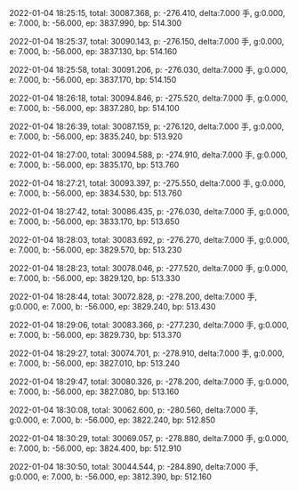 2022-01-04 18:25:15, total: 30087.368, p: -276.410, delta:7.000 手, g:0.000, e: 7.000, b: -56.000, ep: 3837.990, bp: 514.300

2022-01-04 18:25:37, total: 30090.143, p: -276.150, delta:7.000 手, g:0.000, e: 7.000, b: -56.000, ep: 3837.130, bp: 514.160

2022-01-04 18:25:58, total: 30091.206, p: -276.030, delta:7.000 手, g:0.000, e: 7.000, b: -56.000, ep: 3837.170, bp: 514.150

2022-01-04 18:26:18, total: 30094.846, p: -275.520, delta:7.000 手, g:0.000, e: 7.000, b: -56.000, ep: 3837.280, bp: 514.100

2022-01-04 18:26:39, total: 30087.159, p: -276.120, delta:7.000 手, g:0.000, e: 7.000, b: -56.000, ep: 3835.240, bp: 513.920

2022-01-04 18:27:00, total: 30094.588, p: -274.910, delta:7.000 手, g:0.000, e: 7.000, b: -56.000, ep: 3835.170, bp: 513.760

2022-01-04 18:27:21, total: 30093.397, p: -275.550, delta:7.000 手, g:0.000, e: 7.000, b: -56.000, ep: 3834.530, bp: 513.760

2022-01-04 18:27:42, total: 30086.435, p: -276.030, delta:7.000 手, g:0.000, e: 7.000, b: -56.000, ep: 3833.170, bp: 513.650

2022-01-04 18:28:03, total: 30083.692, p: -276.270, delta:7.000 手, g:0.000, e: 7.000, b: -56.000, ep: 3829.570, bp: 513.230

2022-01-04 18:28:23, total: 30078.046, p: -277.520, delta:7.000 手, g:0.000, e: 7.000, b: -56.000, ep: 3829.120, bp: 513.330

2022-01-04 18:28:44, total: 30072.828, p: -278.200, delta:7.000 手, g:0.000, e: 7.000, b: -56.000, ep: 3829.240, bp: 513.430

2022-01-04 18:29:06, total: 30083.366, p: -277.230, delta:7.000 手, g:0.000, e: 7.000, b: -56.000, ep: 3829.730, bp: 513.370

2022-01-04 18:29:27, total: 30074.701, p: -278.910, delta:7.000 手, g:0.000, e: 7.000, b: -56.000, ep: 3827.010, bp: 513.240

2022-01-04 18:29:47, total: 30080.326, p: -278.200, delta:7.000 手, g:0.000, e: 7.000, b: -56.000, ep: 3827.080, bp: 513.160

2022-01-04 18:30:08, total: 30062.600, p: -280.560, delta:7.000 手, g:0.000, e: 7.000, b: -56.000, ep: 3822.240, bp: 512.850

2022-01-04 18:30:29, total: 30069.057, p: -278.880, delta:7.000 手, g:0.000, e: 7.000, b: -56.000, ep: 3824.400, bp: 512.910

2022-01-04 18:30:50, total: 30044.544, p: -284.890, delta:7.000 手, g:0.000, e: 7.000, b: -56.000, ep: 3812.390, bp: 512.160